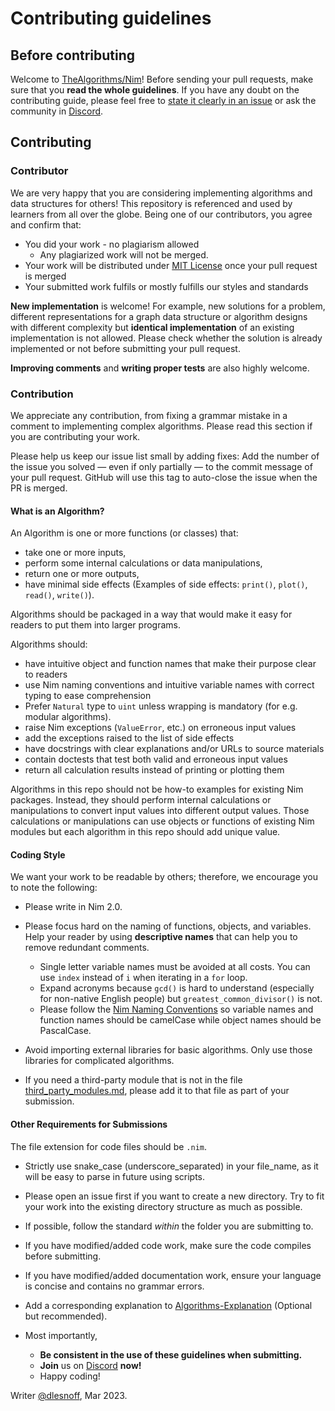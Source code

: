 # Contributing guidelines

## Before contributing

Welcome to [TheAlgorithms/Nim](https://github.com/TheAlgorithms/Nim)! Before sending your pull requests, make sure that you __read the whole guidelines__. If you have any doubt on the contributing guide, please feel free to [state it clearly in an issue](https://github.com/TheAlgorithms/Nim/issues/new) or ask the community in [Discord](https://discord.gg/c7MnfGFGa6).

## Contributing

### Contributor

We are very happy that you are considering implementing algorithms and data structures for others! This repository is referenced and used by learners from all over the globe. Being one of our contributors, you agree and confirm that:

- You did your work - no plagiarism allowed
  - Any plagiarized work will not be merged.
- Your work will be distributed under [MIT License](LICENSE.md) once your pull request is merged
- Your submitted work fulfils or mostly fulfills our styles and standards

__New implementation__ is welcome! For example, new solutions for a problem, different representations for a graph data structure or algorithm designs with different complexity but __identical implementation__ of an existing implementation is not allowed. Please check whether the solution is already implemented or not before submitting your pull request.

__Improving comments__ and __writing proper tests__ are also highly welcome.

### Contribution

We appreciate any contribution, from fixing a grammar mistake in a comment to implementing complex algorithms. Please read this section if you are contributing your work.

Please help us keep our issue list small by adding fixes: Add the number of the issue you solved — even if only partially — to the commit message of your pull request. GitHub will use this tag to auto-close the issue when the PR is merged.

#### What is an Algorithm?

An Algorithm is one or more functions (or classes) that:
* take one or more inputs,
* perform some internal calculations or data manipulations,
* return one or more outputs,
* have minimal side effects (Examples of side effects: `print()`, `plot()`, `read()`, `write()`).

Algorithms should be packaged in a way that would make it easy for readers to put them into larger programs.

Algorithms should:
* have intuitive object and function names that make their purpose clear to readers
* use Nim naming conventions and intuitive variable names with correct typing to ease comprehension
* Prefer `Natural` type to `uint` unless wrapping is mandatory (for e.g. modular algorithms).
* raise Nim exceptions (`ValueError`, etc.) on erroneous input values
* add the exceptions raised to the list of side effects
* have docstrings with clear explanations and/or URLs to source materials
* contain doctests that test both valid and erroneous input values
* return all calculation results instead of printing or plotting them

Algorithms in this repo should not be how-to examples for existing Nim packages. Instead, they should perform internal calculations or manipulations to convert input values into different output values.  Those calculations or manipulations can use objects or functions of existing Nim modules but each algorithm in this repo should add unique value.

#### Coding Style

We want your work to be readable by others; therefore, we encourage you to note the following:

- Please write in Nim 2.0.
- Please focus hard on the naming of functions, objects, and variables.  Help your reader by using __descriptive names__ that can help you to remove redundant comments.
  - Single letter variable names must be avoided at all costs. You can use `index` instead of `i` when iterating in a `for` loop.
  - Expand acronyms because `gcd()` is hard to understand (especially for non-native English people) but `greatest_common_divisor()` is not.
  - Please follow the [Nim Naming Conventions](https://nim-lang.org/docs/nep1.html) so variable names and function names should be camelCase while object names should be PascalCase.

- Avoid importing external libraries for basic algorithms. Only use those libraries for complicated algorithms.
- If you need a third-party module that is not in the file [third_party_modules.md](https://github.com/TheAlgorithms/Nim/blob/master/third_party_modules.md), please add it to that file as part of your submission.

#### Other Requirements for Submissions
The file extension for code files should be `.nim`.
- Strictly use snake_case (underscore_separated) in your file_name, as it will be easy to parse in future using scripts.
- Please open an issue first if you want to create a new directory. Try to fit your work into the existing directory structure as much as possible.
- If possible, follow the standard *within* the folder you are submitting to.
- If you have modified/added code work, make sure the code compiles before submitting.
- If you have modified/added documentation work, ensure your language is concise and contains no grammar errors.
- Add a corresponding explanation to [Algorithms-Explanation](https://github.com/TheAlgorithms/Algorithms-Explanation) (Optional but recommended).

- Most importantly,
  - __Be consistent in the use of these guidelines when submitting.__
  - __Join__ us on [Discord](https://discord.gg/c7MnfGFGa6) __now!__
  - Happy coding!

Writer [@dlesnoff](https://github.com/dlesnoff), Mar 2023.
